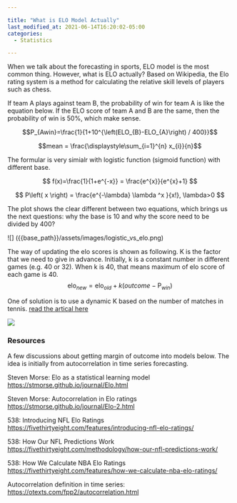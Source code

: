 ```yaml
---

title: "What is ELO Model Actually"
last_modified_at: 2021-06-14T16:20:02-05:00
categories:
  - Statistics

---
```


When we talk about the forecasting in sports, ELO model is the most common thing. However, what is ELO actually? Based on Wikipedia, the Elo rating system is a method for calculating the relative skill levels of players such as chess. 

If team A plays against team B, the probability of win for team A is like the equation below. If the ELO score of team A and B are the same, then the probability of win is 50%, which make sense. 

$$P_{Awin}=\frac{1}{1+10^{\left(ELO_{B}-ELO_{A}\right) / 400}}$$

$$mean = \frac{\displaystyle\sum_{i=1}^{n} x_{i}}{n}$$ 

The formular is very simialr with logistic function (sigmoid function) with different base.

$$
f(x)=\frac{1}{1+e^{-x}} = \frac{e^{x}}{e^{x}+1}
$$

$$
P\left( x \right) = \frac{e^{-\lambda} \lambda ^x }{x!}, \lambda>0
$$



The plot shows the clear different between two equations, which brings us the next questions: why the base is 10 and why the score need to be divided by 400?

![] ({{base_path}}/assets/images/logistic_vs_elo.png)



The way of updating the elo scores is shown as following. K is the factor that we need to give in advance. Initially, k is a constant number in different games (e.g. 40 or 32). When k is 40, that means maximum of elo score of each game is 40.
$$
\text {elo}_{new}=\mathrm{elo}_{old}+k\left(outcome-\operatorname{P}_{win}\right)
$$


One of solution is to use a dynamic K based on the number of matches in tennis. [read the artical here](https://www.betfair.com.au/hub/tennis-elo-modelling/)

![]({{base_path}}/assets/images/dynamic_k.png)





### Resources

A few discussions about getting margin of outcome into models below. The idea is initially from autocorrelation in time series forecasting.

Steven Morse: Elo as a statistical learning model https://stmorse.github.io/journal/Elo.html

Steven Morse: Autocorrelation in Elo ratings https://stmorse.github.io/journal/Elo-2.html

538: Introducing NFL Elo Ratings https://fivethirtyeight.com/features/introducing-nfl-elo-ratings/

538: How Our NFL Predictions Work https://fivethirtyeight.com/methodology/how-our-nfl-predictions-work/

538: How We Calculate NBA Elo Ratings https://fivethirtyeight.com/features/how-we-calculate-nba-elo-ratings/

Autocorrelation definition in time series: https://otexts.com/fpp2/autocorrelation.html